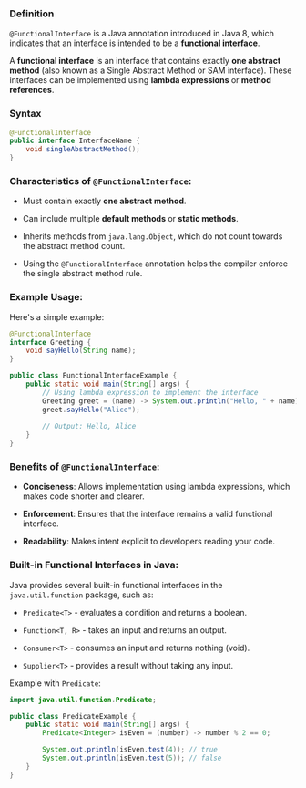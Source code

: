 ### Definition

`@FunctionalInterface` is a Java annotation introduced in Java 8, which indicates that an interface is intended to be a **functional interface**.

A **functional interface** is an interface that contains exactly **one abstract method** (also known as a Single Abstract Method or SAM interface). These interfaces can be implemented using **lambda expressions** or **method references**.

### Syntax

```java
@FunctionalInterface
public interface InterfaceName {
    void singleAbstractMethod();
}
```

### Characteristics of `@FunctionalInterface`:

- Must contain exactly **one abstract method**.
    
- Can include multiple **default methods** or **static methods**.
    
- Inherits methods from `java.lang.Object`, which do not count towards the abstract method count.
    
- Using the `@FunctionalInterface` annotation helps the compiler enforce the single abstract method rule.

### Example Usage:

Here's a simple example:

```java
@FunctionalInterface
interface Greeting {
    void sayHello(String name);
}

public class FunctionalInterfaceExample {
    public static void main(String[] args) {
        // Using lambda expression to implement the interface
        Greeting greet = (name) -> System.out.println("Hello, " + name);
        greet.sayHello("Alice");
        
        // Output: Hello, Alice
    }
}
```


### Benefits of `@FunctionalInterface`:

- **Conciseness**: Allows implementation using lambda expressions, which makes code shorter and clearer.
    
- **Enforcement**: Ensures that the interface remains a valid functional interface.
    
- **Readability**: Makes intent explicit to developers reading your code.

### Built-in Functional Interfaces in Java:

Java provides several built-in functional interfaces in the `java.util.function` package, such as:

- `Predicate<T>` - evaluates a condition and returns a boolean.
    
- `Function<T, R>` - takes an input and returns an output.
    
- `Consumer<T>` - consumes an input and returns nothing (void).
    
- `Supplier<T>` - provides a result without taking any input.
    

Example with `Predicate`:

```java
import java.util.function.Predicate;

public class PredicateExample {
    public static void main(String[] args) {
        Predicate<Integer> isEven = (number) -> number % 2 == 0;

        System.out.println(isEven.test(4)); // true
        System.out.println(isEven.test(5)); // false
    }
}
```
